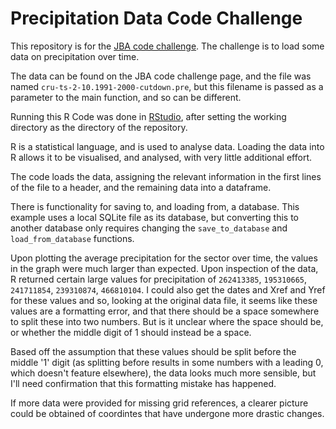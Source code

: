 # Precipitation Data Code Challenge

This repository is for the [JBA code challenge](https://jbasoftware.com/careers/code-challenge/). The challenge is to load some data on precipitation over time.

The data can be found on the JBA code challenge page, and the file was named `cru-ts-2-10.1991-2000-cutdown.pre`, but this filename is passed as a parameter to the main function, and so can be different.

Running this R Code was done in [RStudio](https://www.rstudio.com/), after setting the working directory as the directory of the repository.

R is a statistical language, and is used to analyse data. Loading the data into R allows it to be visualised, and analysed, with very little additional effort.

The code loads the data, assigning the relevant information in the first lines of the file to a header, and the remaining data into a dataframe.

There is functionality for saving to, and loading from, a database. This example uses a local SQLite file as its database, but converting this to another database only requires changing the `save_to_database` and `load_from_database` functions.

Upon plotting the average precipitation for the sector over time, the values in the graph were much larger than expected. Upon inspection of the data, R returned certain large values for precipitation of `262413385`, `195310665`, `241711854`, `239310874`, `466810104`. I could also get the dates and Xref and Yref for these values and so, looking at the original data file, it seems like these values are a formatting error, and that there should be a space somewhere to split these into two numbers. But is it unclear where the space should be, or whether the middle digit of 1 should instead be a space.

Based off the assumption that these values should be split before the middle '1' digit (as splitting before results in some numbers with a leading 0, which doesn't feature elsewhere), the data looks much more sensible, but I'll need confirmation that this formatting mistake has happened.

If more data were provided for missing grid references, a clearer picture could be obtained of coordintes that have undergone more drastic changes.
